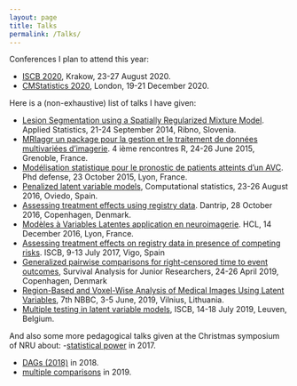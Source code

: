 ```yaml
---
layout: page
title: Talks
permalink: /Talks/
---
```


Conferences I plan to attend this year:
- [ISCB 2020](https://iscb2020.info/), Krakow, 23-27 August 2020.
- [CMStatistics 2020](http://www.cmstatistics.org/conferences.php), London, 19-21 December 2020.

Here is a (non-exhaustive) list of talks I have given:
- [Lesion Segmentation using a Spatially Regularized Mixture
  Model](https://bozenne.github.io/doc/Talks/2014-Applied_statistics-Lesion_Segmentation.pdf). Applied Statistics, 21-24 September 2014, Ribno, Slovenia.
- [MRIaggr un package pour la gestion et le traitement de données
multivariées d’imagerie](https://bozenne.github.io/doc/Talks/2015-R-MRIaggr.pdf). 4 ième rencontres R, 24-26 June 2015, Grenoble,
France.
- [Modélisation statistique pour le pronostic de patients
atteints d’un AVC](https://bozenne.github.io/doc/Talks/2015-Phd.pdf). Phd defense, 23 October 2015, Lyon, France.
- [Penalized latent variable models](https://bozenne.github.io/doc/Talks/2016-Compstat-pLVM.pdf), Computational statistics, 23-26
August 2016, Oviedo, Spain.
- [Assessing treatment effects using registry data](https://bozenne.github.io/doc/Talks/2016-Dantrip-ate_assumptions.pdf). Dantrip, 28 October
  2016, Copenhagen, Denmark.
- [Modèles à Variables Latentes application en neuroimagerie](https://bozenne.github.io/doc/Talks/2016-HCL-LVMneuro.pdf). HCL,
  14 December 2016, Lyon, France.
- [Assessing treatment effects on registry data in presence of
competing risks](https://bozenne.github.io/doc/Talks/2017-ISCB-ate.pdf). ISCB, 9-13 July 2017, Vigo, Spain
- [Generalized pairwise comparisons for right-censored time to event
outcomes](https://bozenne.github.io/doc/Talks/2019-prezSAfJR-GPC.pdf), Survival Analysis for Junior Researchers, 24-26 April 2019,
Copenhagen, Denmark
- [Region-Based and Voxel-Wise Analysis of Medical Images Using Latent
  Variables](https://bozenne.github.io/doc/Talks/2019-NBBC-LVMneuro.pdf), 7th NBBC, 3-5 June, 2019, Vilnius, Lithuania.
- [Multiple testing in latent variable models](https://bozenne.github.io/doc/Talks/2019-ISCB-multcomp_LVM.pdf), ISCB, 14-18 July 2019,
  Leuven, Belgium.


And also some more pedagogical talks given at the Christmas symposium
of NRU about:
-[statistical
power](https://bozenne.github.io/doc/Talks/2017-XNRU-power.pdf) in
2017.
- [DAGs (2018)](https://bozenne.github.io/doc/Talks/2018-XNRU-DAGs.pdf) in 2018.
- [multiple
comparisons](https://bozenne.github.io/doc/Talks/2019-XNRU-multcomp.pdf) in 2019.


